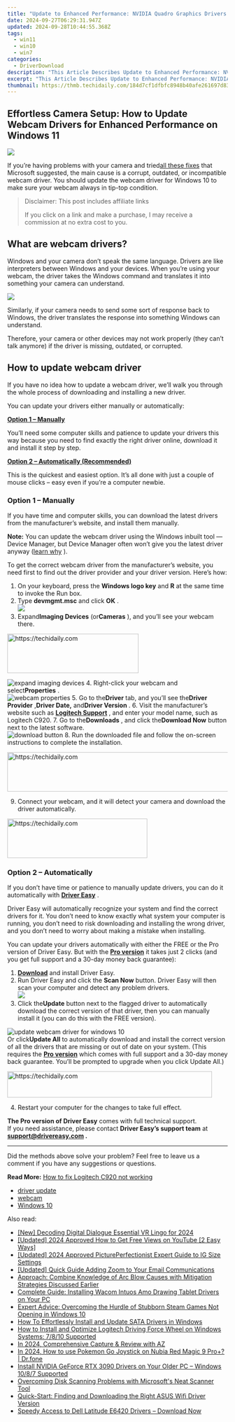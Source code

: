 ```yaml
---
title: "Update to Enhanced Performance: NVIDIA Quadro Graphics Drivers Available Now for Windows 10"
date: 2024-09-27T06:29:31.947Z
updated: 2024-09-28T10:44:55.368Z
tags:
  - win11
  - win10
  - win7
categories:
  - DriverDownload
description: "This Article Describes Update to Enhanced Performance: NVIDIA Quadro Graphics Drivers Available Now for Windows 10"
excerpt: "This Article Describes Update to Enhanced Performance: NVIDIA Quadro Graphics Drivers Available Now for Windows 10"
thumbnail: https://thmb.techidaily.com/184d7cf1dfbfc8948b40afe261697d83b7fb70b650978462e7e0c6bc450abb26.png
---
```


## Effortless Camera Setup: How to Update Webcam Drivers for Enhanced Performance on Windows 11

![](https://images.drivereasy.com/wp-content/uploads/2021/09/webcam.png)

 If you’re having problems with your camera and tried[all these fixes](https://support.microsoft.com/en-us/windows/camera-doesn-t-work-in-windows-10-32adb016-b29c-a928-0073-53d31da0dad5) that Microsoft suggested, the main cause is a corrupt, outdated, or incompatible webcam driver. You should update the webcam driver for Windows 10 to make sure your webcam always in tip-top condition.

>  Disclaimer: This post includes affiliate links
>
>  If you click on a link and make a purchase, I may receive a commission at no extra cost to you.
>

## What are webcam drivers?

 Windows and your camera don’t speak the same language. Drivers are like interpreters between Windows and your devices. When you’re using your webcam, the driver takes the Windows command and translates it into something your camera can understand.

![](https://images.drivereasy.com/wp-content/uploads/2021/01/what-is-a-driver.png)

 Similarly, if your camera needs to send some sort of response back to Windows, the driver translates the response into something Windows can understand.

 Therefore, your camera or other devices may not work properly (they can’t talk anymore) if the driver is missing, outdated, or corrupted.

## How to update webcam driver

 If you have no idea how to update a webcam driver, we’ll walk you through the whole process of downloading and installing a new driver.

You can update your drivers either manually or automatically:

[**Option 1 – Manually**](https://tools.techidaily.com/drivereasy/download/)

 You’ll need some computer skills and patience to update your drivers this way because you need to find exactly the right driver online, download it and install it step by step.

[**Option 2 – Automatically (Recommended)**](https://www.drivereasy.com/knowledge/webcam-driver-for-windows-10-download/#method2)

 This is the quickest and easiest option. It’s all done with just a couple of mouse clicks – easy even if you’re a computer newbie.

### Option 1 – Manually

 If you have time and computer skills, you can download the latest drivers from the manufacturer’s website, and install them manually.

**Note:** You can update the webcam driver using the Windows inbuilt tool — Device Manager, but Device Manager often won’t give you the latest driver anyway ([learn why](https://tools.techidaily.com/drivereasy/download/) ).

 To get the correct webcam driver from the manufacturer’s website, you need first to find out the driver provider and your driver version. Here’s how:

1. On your keyboard, press the **Windows logo key** and **R** at the same time to invoke the Run box.
2. Type **devmgmt.msc** and click **OK** .  
![](https://images.drivereasy.com/wp-content/uploads/2021/01/step-2-device-manager.jpg)
3. Expand**Imaging Devices** (or**Cameras** ), and you’ll see your webcam there.  

<!-- affiliate ads begin -->
<a href="https://aligracehair.sjv.io/c/5597632/1902319/19272" target="_top" id="1902319">
  <img src="//a.impactradius-go.com/display-ad/19272-1902319" border="0" alt="https://techidaily.com" width="300" height="90"/>
</a>
<img height="0" width="0" src="https://aligracehair.sjv.io/i/5597632/1902319/19272" style="position:absolute;visibility:hidden;" border="0" />
<!-- affiliate ads end -->

![expand imaging devices](https://images.drivereasy.com/wp-content/uploads/2021/01/imaging-devices.jpg)
4. Right-click your webcam and select**Properties** .  
![webcam properties](https://images.drivereasy.com/wp-content/uploads/2021/01/Properties-webcam.jpg)
5. Go to the**Driver** tab, and you’ll see the**Driver Provider** ,**Driver Date,** and**Driver Version** .
6. Visit the manufacturer’s website such as **[Logitech Support](https://support.logi.com/hc/en-us)**  , and enter your model name, such as Logitech C920.
7. Go to the**Downloads** , and click the**Download Now** button next to the latest software.  
![download button](https://images.drivereasy.com/wp-content/uploads/2021/01/download-now.jpg)
8. Run the downloaded file and follow the on-screen instructions to complete the installation.

<!-- affiliate ads begin -->
<a href="https://aligracehair.sjv.io/c/5597632/1918666/19272" target="_top" id="1918666">
  <img src="//a.impactradius-go.com/display-ad/19272-1918666" border="0" alt="https://techidaily.com" width="728" height="90"/>
</a>
<img height="0" width="0" src="https://aligracehair.sjv.io/i/5597632/1918666/19272" style="position:absolute;visibility:hidden;" border="0" />
<!-- affiliate ads end -->

9. Connect your webcam, and it will detect your camera and download the driver automatically.

<!-- affiliate ads begin -->
<a href="https://aligracehair.sjv.io/c/5597632/2135401/19272" target="_top" id="2135401">
  <img src="//a.impactradius-go.com/display-ad/19272-2135401" border="0" alt="https://techidaily.com" width="320" height="90"/>
</a>
<img height="0" width="0" src="https://aligracehair.sjv.io/i/5597632/2135401/19272" style="position:absolute;visibility:hidden;" border="0" />
<!-- affiliate ads end -->

### Option 2 – Automatically

 If you don’t have time or patience to manually update drivers, you can do it automatically with **[Driver Easy](https://tools.techidaily.com/drivereasy/download/)**  .

 Driver Easy will automatically recognize your system and find the correct drivers for it. You don’t need to know exactly what system your computer is running, you don’t need to risk downloading and installing the wrong driver, and you don’t need to worry about making a mistake when installing.

 You can update your drivers automatically with either the FREE or the Pro version of Driver Easy. But with the **[Pro version](https://tools.techidaily.com/drivereasy/download/)**  it takes just 2 clicks (and you get full support and a 30-day money back guarantee):

1. **[Download](https://tools.techidaily.com/drivereasy/download/)**  and install Driver Easy.
2. Run Driver Easy and click the **Scan Now** button. Driver Easy will then scan your computer and detect any problem drivers.  
![](https://images.drivereasy.com/wp-content/uploads/2020/12/Scan-now-1.jpg)
3. Click the**Update** button next to the flagged driver to automatically download the correct version of that driver, then you can manually install it (you can do this with the FREE version).  

![update webcam driver for windows 10](https://images.drivereasy.com/wp-content/uploads/2021/01/update-webcam.jpg)  
 Or click**Update All** to automatically download and install the correct version of all the drivers that are missing or out of date on your system. (This requires the **[Pro version](https://tools.techidaily.com/drivereasy/download/)**  which comes with full support and a 30-day money back guarantee. You’ll be prompted to upgrade when you click Update All.)

<!-- affiliate ads begin -->
<a href="https://25home.pxf.io/c/5597632/2148648/16836" target="_top" id="2148648">
  <img src="//a.impactradius-go.com/display-ad/16836-2148648" border="0" alt="https://techidaily.com" width="468" height="60"/>
</a>
<img height="0" width="0" src="https://25home.pxf.io/i/5597632/2148648/16836" style="position:absolute;visibility:hidden;" border="0" />
<!-- affiliate ads end -->

4. Restart your computer for the changes to take full effect.

**The Pro version of Driver Easy** comes with full technical support.  
 If you need assistance, please contact **Driver Easy’s support team** at **[support@drivereasy.com](https://tools.techidaily.com/drivereasy/download/) .**

---

 Did the methods above solve your problem? Feel free to leave us a comment if you have any suggestions or questions.

**Read More:** [How to fix Logitech C920 not working](https://tools.techidaily.com/drivereasy/download/)

* [driver update](https://tools.techidaily.com/drivereasy/download/)
* [webcam](https://tools.techidaily.com/drivereasy/download/)
* [Windows 10](https://tools.techidaily.com/drivereasy/download/)

<ins class="adsbygoogle"
     style="display:block"
     data-ad-format="autorelaxed"
     data-ad-client="ca-pub-7571918770474297"
     data-ad-slot="1223367746"></ins>

<ins class="adsbygoogle"
     style="display:block"
     data-ad-client="ca-pub-7571918770474297"
     data-ad-slot="8358498916"
     data-ad-format="auto"
     data-full-width-responsive="true"></ins>

<span class="atpl-alsoreadstyle">Also read:</span>
<div><ul>
<li><a href="https://fox-access.techidaily.com/new-decoding-digital-dialogue-essential-vr-lingo-for-2024/"><u>[New] Decoding Digital Dialogue Essential VR Lingo for 2024</u></a></li>
<li><a href="https://eaxpv-info.techidaily.com/updated-2024-approved-how-to-get-free-views-on-youtube-2-easy-ways/"><u>[Updated] 2024 Approved How to Get Free Views on YouTube [2 Easy Ways]</u></a></li>
<li><a href="https://instagram-videos.techidaily.com/updated-2024-approved-pictureperfectionist-expert-guide-to-ig-size-settings/"><u>[Updated] 2024 Approved PicturePerfectionist Expert Guide to IG Size Settings</u></a></li>
<li><a href="https://extra-skills.techidaily.com/updated-quick-guide-adding-zoom-to-your-email-communications/"><u>[Updated] Quick Guide Adding Zoom to Your Email Communications</u></a></li>
<li><a href="https://win-amazing.techidaily.com/approach-combine-knowledge-of-arc-blow-causes-with-mitigation-strategies-discussed-earlier/"><u>Approach: Combine Knowledge of Arc Blow Causes with Mitigation Strategies Discussed Earlier</u></a></li>
<li><a href="https://win-amazing.techidaily.com/complete-guide-installing-wacom-intuos-amo-drawing-tablet-drivers-on-your-pc/"><u>Complete Guide: Installing Wacom Intuos Amo Drawing Tablet Drivers on Your PC</u></a></li>
<li><a href="https://win-answers.techidaily.com/expert-advice-overcoming-the-hurdle-of-stubborn-steam-games-not-opening-in-windows-10/"><u>Expert Advice: Overcoming the Hurdle of Stubborn Steam Games Not Opening in Windows 10</u></a></li>
<li><a href="https://win-amazing.techidaily.com/how-to-effortlessly-install-and-update-sata-drivers-in-windows/"><u>How To Effortlessly Install and Update SATA Drivers in Windows</u></a></li>
<li><a href="https://win-amazing.techidaily.com/how-to-install-and-optimize-logitech-driving-force-wheel-on-windows-systems-7810-supported/"><u>How to Install and Optimize Logitech Driving Force Wheel on Windows Systems: 7/8/10 Supported</u></a></li>
<li><a href="https://screen-recording.techidaily.com/in-2024-comprehensive-capture-and-review-with-az/"><u>In 2024, Comprehensive Capture & Review with AZ</u></a></li>
<li><a href="https://pokemon-go-android.techidaily.com/in-2024-how-to-use-pokemon-go-joystick-on-nubia-red-magic-9-proplus-drfone-by-drfone-virtual-android/"><u>In 2024, How to use Pokemon Go Joystick on Nubia Red Magic 9 Pro+? | Dr.fone</u></a></li>
<li><a href="https://win-amazing.techidaily.com/install-nvidia-geforce-rtx-3090-drivers-on-your-older-pc-windows-1087-supported/"><u>Install NVIDIA GeForce RTX 3090 Drivers on Your Older PC – Windows 10/8/7 Supported</u></a></li>
<li><a href="https://driver-download.techidaily.com/overcoming-disk-scanning-problems-with-microsofts-neat-scanner-tool/"><u>Overcoming Disk Scanning Problems with Microsoft's Neat Scanner Tool</u></a></li>
<li><a href="https://win-amazing.techidaily.com/quick-start-finding-and-downloading-the-right-asus-wifi-driver-version/"><u>Quick-Start: Finding and Downloading the Right ASUS Wifi Driver Version</u></a></li>
<li><a href="https://hardware-updates.techidaily.com/1722975476735-speedy-access-to-dell-latitude-e6420-drivers-download-now/"><u>Speedy Access to Dell Latitude E6420 Drivers – Download Now</u></a></li>
</ul></div>

